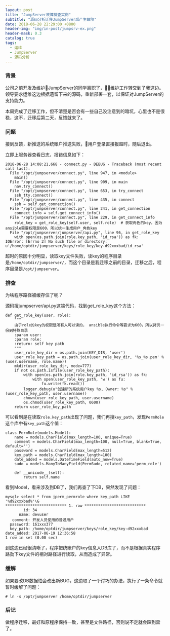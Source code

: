 ```yaml
---
layout: post
title: "JumpServer故障排查实例"
subtitle: "源码分析迁移JumpServer后产生故障"
date: 2018-06-28 22:29:00 +0800
header-img: "img/in-post/jumpsrv-ex.png"
header-mask: 0.3
catalog: true
tags:
  - 运维
  - JumpServer
  - 源码分析
---
```

### 背景
公司之前开发及维护JumpServer的同学离职了，维护工作转交到了我这边。领导要求运维这边根据遗留下来的源码，重新部署一套，以保证对JumpServer的支持能力。

本周完成了迁移工作，但不清楚是否会有一些自己没注意到的暗坑，心里也不是很稳，这不，迁移后第二天，反馈就来了。

### 问题
接到反馈，新推送的系统账户推送失败，用户登录直接报超时，随后退出。

立即上服务器查看日志，报错信息如下：
```
2018-06-28 14:08:21,668 - connect.py - DEBUG - Traceback (most recent call last):
  File "/opt/jumpserver/connect.py", line 947, in <module>
    main()
  File "/opt/jumpserver/connect.py", line 909, in main
    nav.try_connect()
  File "/opt/jumpserver/connect.py", line 653, in try_connect
    ssh_tty.connect()
  File "/opt/jumpserver/connect.py", line 435, in connect
    ssh = self.get_connection()
  File "/opt/jumpserver/connect.py", line 241, in get_connection
    connect_info = self.get_connect_info()
  File "/opt/jumpserver/connect.py", line 229, in get_connect_info
    role_key = get_role_key(self.user, self.role)  # 获取角色的key，因为ansible需要权限是600，所以统一生成用户_角色key
  File "/opt/jumpserver/jumpserver/api.py", line 96, in get_role_key
    with open(os.path.join(role.key_path, 'id_rsa')) as fk:
IOError: [Errno 2] No such file or directory: u'/home/optdir/jumpserver/keys/role_key/key-d92xxxbad/id_rsa'
```

超时的原因十分明显，读取key文件失败，读key的程序目录是`/home/optdir/jumpserver/`，而这个目录是我迁移之前的目录，迁移之后，程序目录是`/opt/jumpserver`。

### 排查
为啥程序路径被缓存住了呢？

源码搜jumpserver/api.py这端代码，找到get_role_key这个方法：
```
def get_role_key(user, role):
    """
    由于role的key的权限是所有人可以读的， ansible执行命令等要求为600，所以拷贝一份到特殊目录
    :param user:
    :param role:
    :return: self key path
    """
    user_role_key_dir = os.path.join(KEY_DIR, 'user')
    user_role_key_path = os.path.join(user_role_key_dir, '%s_%s.pem' % (user.username, role.name))
    mkdir(user_role_key_dir, mode=777)
    if not os.path.isfile(user_role_key_path):
        with open(os.path.join(role.key_path, 'id_rsa')) as fk:
            with open(user_role_key_path, 'w') as fu:
                fu.write(fk.read())
        logger.debug(u"创建新的系统用户key %s, Owner: %s" % (user_role_key_path, user.username))
        chown(user_role_key_path, user.username)
        os.chmod(user_role_key_path, 0600)
    return user_role_key_path
```
可以看到是在读取`role.key_path`出现了问题，我们再搜`key_path`，发现`PermRole`这个库中有`key_path`这个值：
```
class PermRole(models.Model):
    name = models.CharField(max_length=100, unique=True)
    comment = models.CharField(max_length=100, null=True, blank=True, default='')
    password = models.CharField(max_length=512)
    key_path = models.CharField(max_length=100)
    date_added = models.DateTimeField(auto_now=True)
    sudo = models.ManyToManyField(PermSudo, related_name='perm_role')

    def __unicode__(self):
        return self.name
```
看到Model，看来涉及到DB了，我们再查了下DB，果然发现了问题：
```
mysql> select * from jperm_permrole where key_path LIKE '%d92xxxbad%'\G
*************************** 1. row ***************************
        id: 34
      name: devuser
   comment: 开发人员使用的普通用户
  password: 161xxx377
  key_path: /home/optdir/jumpserver/keys/role_key/key-d92xxxbad
date_added: 2017-06-19 12:36:58
1 row in set (0.00 sec)

```
到这边已经很清晰了，程序把统账户的key信息入DB库了，而不是根据真实程序路劲下key文件的相对路径进行读取，从而造成了异常。

### 缓解
如果要改DB数据怕会改出新BUG，这边取了一个讨巧的办法，执行了一条命令就暂时缓解了问题：
```
# ln -s /opt/jumpserver /home/optdir/jumpserver
```

### 后记
做程序迁移，最好和原程序保持一致，甚至是文件路径，否则说不定就会踩到雷了。